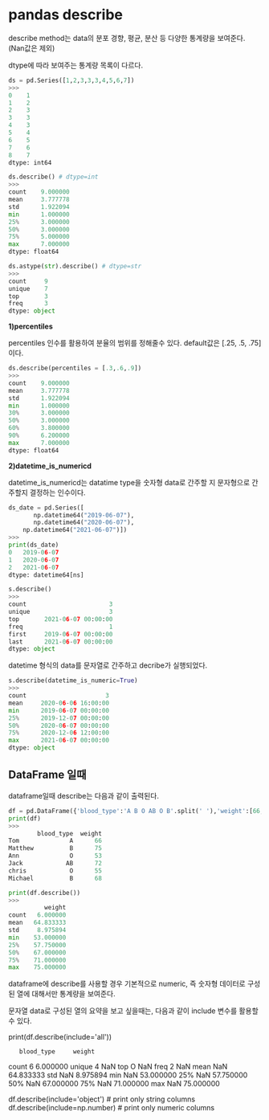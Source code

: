 # pandas describe

describe method는 data의 분포 경향, 평균, 분산 등 다양한 통계량을 보여준다. (Nan값은 제외)

dtype에 따라 보여주는 통계량 목록이 다르다.

```python
ds = pd.Series([1,2,3,3,3,4,5,6,7])
>>>
0    1
1    2
2    3
3    3
4    3
5    4
6    5
7    6
8    7
dtype: int64

ds.describe() # dtype=int
>>>
count    9.000000
mean     3.777778
std      1.922094
min      1.000000
25%      3.000000
50%      3.000000
75%      5.000000
max      7.000000
dtype: float64

ds.astype(str).describe() # dtype=str
>>>
count     9
unique    7
top       3
freq      3
dtype: object
```

__1)percentiles__

percentiles 인수를 활용하여 분율의 범위를 정해줄수 있다. default값은 [.25, .5, .75]이다.
```python
ds.describe(percentiles = [.3,.6,.9])
>>>
count    9.000000
mean     3.777778
std      1.922094
min      1.000000
30%      3.000000
50%      3.000000
60%      3.800000
90%      6.200000
max      7.000000
dtype: float64
```
__2)datetime_is_numericd__

datetime_is_numericd는 datatime type을 숫자형 data로 간주할 지 문자형으로 간주할지 결정하는 인수이다.
```python
ds_date = pd.Series([
       np.datetime64("2019-06-07"),
       np.datetime64("2020-06-07"),
    np.datetime64("2021-06-07")])
>>>
print(ds_date)
0   2019-06-07
1   2020-06-07
2   2021-06-07
dtype: datetime64[ns]

s.describe() 
>>>
count                       3
unique                      3
top       2021-06-07 00:00:00
freq                        1
first     2019-06-07 00:00:00
last      2021-06-07 00:00:00
dtype: object
```
datetime 형식의 data를 문자열로 간주하고 decribe가 실행되었다.

```python
s.describe(datetime_is_numeric=True)
>>>
count                      3
mean     2020-06-06 16:00:00
min      2019-06-07 00:00:00
25%      2019-12-07 00:00:00
50%      2020-06-07 00:00:00
75%      2020-12-06 12:00:00
max      2021-06-07 00:00:00
dtype: object
```

## DataFrame 일때

dataframe일때 describe는 다음과 같이 출력된다.
```python
df = pd.DataFrame({'blood_type':'A B O AB O B'.split(' '),'weight':[66,75,53,72,55,68]},index = 'Tom Matthew Ann Jack chris Michael'.split(' '))
print(df)
>>>
        blood_type  weight
Tom              A      66
Matthew          B      75
Ann              O      53
Jack            AB      72
chris            O      55
Michael          B      68

print(df.describe())
>>>
          weight
count   6.000000
mean   64.833333
std     8.975894
min    53.000000
25%    57.750000
50%    67.000000
75%    71.000000
max    75.000000
```
dataframe에 describe를 사용할 경우 기본적으로 numeric, 즉 숫자형 데이터로 구성된 열에 대해서만 통계량을 보여준다.

문자열 data로 구성된 열의 요약을 보고 싶을때는, 다음과 같이 include 변수를 활용할 수 있다.

print(df.describe(include='all'))
>>>

       blood_type     weight
count           6   6.000000
unique          4        NaN
top             O        NaN
freq            2        NaN
mean          NaN  64.833333
std           NaN   8.975894
min           NaN  53.000000
25%           NaN  57.750000
50%           NaN  67.000000
75%           NaN  71.000000
max           NaN  75.000000

df.describe(include='object') # print only string columns
df.describe(include=np.number) # print only numeric columns

```

